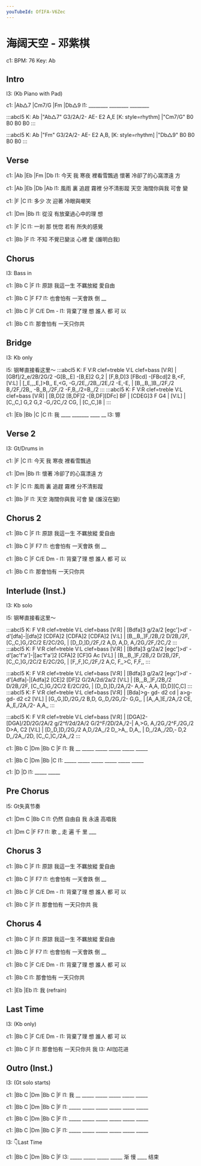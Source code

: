 ```yaml
---
youTubeId: OfIFA-V6Zec
---
```


# 海阔天空 - 邓紫棋

c1: BPM: 76 Key: Ab

## Intro

l3: (Kb Piano with Pad)

c1: |Ab△7    |Cm7/G   |Fm      |Db△9
l1:  ________ ________ ________

:::abcl5
K: Ab
|"Ab△7" G3/2A/2- AE- E2 A,E
[K: style=rhythm]
|"Cm7/G" B0 B0 B0 B0
:::

:::abcl5
K: Ab
|"Fm" G3/2A/2- AE- E2 A,B,
[K: style=rhythm]
|"Db△9" B0 B0 B0 B0
:::

## Verse

c1:     |Ab     |Eb             |Fm              |Db
l1: 今天 我 寒夜 裡看雪飄過 懷著 冷卻了的心窩漂遠 方


c1:     |Ab          |Eb             |Db             |Ab
l1: 風雨 裏 追趕 霧裡 分不清影蹤 天空 海闊你與我 可會 變

c1:     |F      |C
l1: 多少 次 迎著 冷眼與嘲笑

c1:     |Dm              |Bb
l1: 從沒 有放棄過心中的理 想


c1:     |F           |C
l1: 一剎 那 恍惚 若有 所失的感覺

c1:     |Bb             |F
l1: 不知 不覺已變淡 心裡 愛 (誰明白我)

## Chorus

l3: Bass in

c1:     |Bb       C       |F
l1: 原諒 我這一生 不羈放縱 愛自由

c1: |Bb         C       |F    F7
l1:    也會怕有 一天會跌 倒 __

c1: |Bb         C      |F  C/E Dm -
l1:    背棄了理 想 誰人 都 可  以

c1: |Bb         C
l1:    那會怕有 一天只你共

## Bridge

l3: Kb only

l5: 钢琴直接看这里～
:::abcl5
K: F
V:R  clef=treble
V:L  clef=bass
[V:R] | [GBf]/2_e/2B/2G/2 -G[B,_E] -[B,E]2 G,2          | [F,B,D]3 [FBcd] -[FBcd]2 B,<F,
[V:L] | [_E,,_E,]>B,, E,<G, -G,/2E,,/2B,,/2E,/2 -E,-E, | [B,,,B,,]B,,/2F,/2 B,/2F,/2B,, -B,,B,,/2F,/2 -F,B,,/2=B,,/2
:::
:::abcl5
K: F
V:R  clef=treble
V:L  clef=bass
[V:R] | [B,D]2 [B,DF]2 -[B,DF][DFc] BF | [CDEG]3 F G4  |
[V:L] | [C,,C,] G,2 G,2 -G,/2C,/2 CG,  | [C,,C,]8      |
:::

c1: |Eb     |Bb     |C      |C
l1:  我 ____ _______ ____ __
l3:                       镲

## Verse 2

l3: Gt/Drums in

c1:     |F      |C
l1: 今天 我 寒夜 裡看雪飄過

c1:     |Dm              |Bb
l1: 懷著 冷卻了的心窩漂遠 方


c1:     |F           |C
l1: 風雨 裏 追趕 霧裡 分不清影蹤

c1:     |Bb             |F
l1: 天空 海闊你與我 可會 變 (誰沒在變)

## Chorus 2

c1:     |Bb       C       |F
l1: 原諒 我這一生 不羈放縱 愛自由

c1: |Bb         C       |F    F7
l1:    也會怕有 一天會跌 倒 __

c1: |Bb         C      |F  C/E Dm -
l1:    背棄了理 想 誰人 都 可  以

c1: |Bb         C
l1:    那會怕有 一天只你共 

## Interlude (Inst.)

l3: Kb solo

l5: 钢琴直接看这里～

:::abcl5
K: F
V:R  clef=treble
V:L  clef=bass
[V:R] | [Bdfa]3 g/2a/2 [egc']>d' -d'[dfa]-|[dfa]2 [CDFA]2 [CDFA]2 [CDFA]2
[V:L] | [B,,,B,,]F,/2B,/2 D/2B,/2F, [C,,C,]G,/2C/2 E/2C/2G, | [D,,D,]D,/2F,/2 A,D, A,D, A,/2G,/2F,/2C,/2
:::
:::abcl5
K: F
V:R  clef=treble
V:L  clef=bass
[V:R] | [Bdfa]3 g/2a/2 [egc']>d' -d'[ac'f'a']-|[ac'f'a']2 [CFA]2 [CF]G Ac
[V:L] | [B,,,B,,]F,/2B,/2 D/2B,/2F, [C,,C,]G,/2C/2 E/2C/2G, | [F,,F,]C,/2F,/2 A,C, F,,>C, F,F,,
:::

:::abcl5
K: F
V:R  clef=treble
V:L  clef=bass
[V:R] | [Bdfa]3 g/2a/2 [egc']>d' -d'[Adfa]-|[Adfa]2 [CE]2 [DF]2 G/2A/2d/2a/2
[V:L] | [B,,,B,,]F,/2B,/2 D/2B,/2F, [C,,C,]G,/2C/2 E/2C/2G, | [D,,D,]D,/2A,/2- A,A,- A,A, [D,D][C,C]
:::
:::abcl5
K: F
V:R  clef=treble
V:L  clef=bass
[V:R] | [Bda]>g- gd- d2 cd | a>g- gd- d2 c2
[V:L] | [G,,G,]D,/2G,/2 B,D, G,,D,/2G,/2- G,G,, | [A,,A,]E,/2A,/2 CE, A,,E,/2A,/2- A,A,,
:::

:::abcl5
K: F
V:R  clef=treble
V:L  clef=bass
[V:R] | [DGA]2- [DGA]/2D/2G/2A/2 g/2^f/2d/2A/2 G/2^F/2D/2A,/2-| A,>G, A,/2G,/2^F,/2G,/2 D>A, C2
[V:L] | [D,,D,]D,/2G,/2 A,D,/2A,,/2 D,,>A,, D,A,, | D,,/2A,,/2D,- D,2 D,,/2A,,/2D, [C,,C,]C,/2A,,/2
:::

c1: |Bb    C    |Dm         |Bb    C    |F
l1:  我 __ _____ _____ _____ _____ _____

c1: |Bb    C    |Dm         |Bb         |C
l1:  _____ _____ _____ _____ _____ _____

c1: |D          |D
l1:  _____ _____

## Pre Chorus

l5: Gt失真节奏

c1: |Dm     C     |Bb      C
l1:    仍然 自由自 我 永遠 高唱我

c1: |Dm       C     |F      F7
l1:  歌 _ 走  遍 千  里 ___

## Chorus 3

c1:     |Bb       C       |F
l1: 原諒 我這一生 不羈放縱 愛自由

c1: |Bb         C       |F    F7
l1:    也會怕有 一天會跌 倒 __

c1: |Bb         C      |F  C/E Dm -
l1:    背棄了理 想 誰人 都 可  以

c1: |Bb         C         |F
l1:    那會怕有 一天只你共 我

## Chorus 4

c1:     |Bb       C       |F
l1: 原諒 我這一生 不羈放縱 愛自由

c1: |Bb         C       |F    F7
l1:    也會怕有 一天會跌 倒 __

c1: |Bb         C      |F  C/E Dm -
l1:    背棄了理 想 誰人 都 可  以

c1: |Bb         C
l1:    那會怕有 一天只你共 

c1: |Eb          |Eb
l1:  我 (refrain)

## Last Time

l3: (Kb only)

c1: |Bb         C      |F  C/E Dm -
l1:    背棄了理 想 誰人 都 可  以

c1: |Bb         C         |F
l1:    那會怕有 一天只你共 我
l3:                        All加花进

## Outro (Inst.)

l3: (Gt solo starts)

c1: |Bb    C    |Dm         |Bb    C    |F
l1:  我 __ _____ _____ _____ _____ _____

c1: |Bb    C    |Dm         |Bb    C    |F
l1:  _____ _____ _____ _____ _____ _____

c1: |Bb    C    |Dm         |Bb    C    |F
l1:  _____ _____ _____ _____ _____ _____

c1: |Bb    C    |Dm         |Bb    C    |F
l1:  _____ _____ _____ _____ _____ _____

l3: 👇Last Time

c1: |Bb    C    |Dm         |Bb    C    |F
l3:  _____ _____ _____ _____ 渐 慢  ____ 结束
